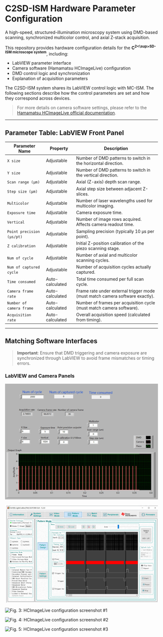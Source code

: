 # C2SD-ISM Hardware Parameter Configuration

A high-speed, structured-illumination microscopy system using DMD-based scanning, synchronized multicolor control, and axial Z-stack acquisition.

This repository provides hardware configuration details for the **C<sup>2<\sup>SD-ISM microscope system**, including:

- LabVIEW parameter interface  
- Camera software (Hamamatsu HCImageLive) configuration  
- DMD control logic and synchronization  
- Explanation of acquisition parameters

The C2SD-ISM system shares its LabVIEW control logic with MC-ISM. The following sections describe how the control parameters are set and how they correspond across devices.

> For more details on camera software settings, please refer to the [Hamamatsu HCImageLive official documentation](https://hcimage.com/support/).


---



## Parameter Table: LabVIEW Front Panel

| **Parameter Name**         | **Property**         | **Description**                                                                 |
|---------------------------|----------------------|---------------------------------------------------------------------------------|
| `X size`                  | Adjustable           | Number of DMD patterns to switch in the horizontal direction.                  |
| `Y size`                  | Adjustable           | Number of DMD patterns to switch in the vertical direction.                    |
| `Scan range (µm)`         | Adjustable           | Axial (Z-axis) depth scan range.                                               |
| `Step size (µm)`          | Adjustable           | Axial step size between adjacent Z-slices.                                     |
| `Multicolor`              | Adjustable           | Number of laser wavelengths used for multicolor imaging.                       |
| `Exposure time`           | Adjustable           | Camera exposure time.                                                          |
| `Vertical`                | Adjustable           | Number of image rows acquired. Affects camera readout time.                    |
| `Point precision (µs/pt)` | Adjustable           | Sampling precision (typically 10 µs per point).                                |
| `Z calibration`           | Adjustable           | Initial Z-position calibration of the piezo scanning stage.                    |
| `Num of cycle`            | Adjustable           | Number of axial and multicolor scanning cycles.                                |
| `Num of captured cycle`   | Adjustable           | Number of acquisition cycles actually captured.                                |
| `Time consumed`           | Auto-calculated      | Total time consumed per full scan cycle.                                       |
| `Camera frame rate`       | Auto-calculated      | Frame rate under external trigger mode (must match camera software exactly).   |
| `Number of camera frame`  | Auto-calculated      | Number of frames per acquisition cycle (must match camera software).           |
| `Acquisition rate`        | Auto-calculated      | Overall acquisition speed (calculated from timing).                            |

---

## Matching Software Interfaces

> **Important**: Ensure that DMD triggering and camera exposure are synchronized through LabVIEW to avoid frame mismatches or timing errors.

### LabVIEW and Camera Panels

![Fig. 1: LabVIEW front panel layout](figure/Fig1.jpg)

![Fig. 2: DMD control panel settings](figure/Fig2.jpg)

![Fig. 3: HCImageLive configuration screenshot #1](figure/Fig3.jpg)

![Fig. 4: HCImageLive configuration screenshot #2](figure/Fig4.jpg)

![Fig. 5: HCImageLive configuration screenshot #3](figure/Fig5.jpg)

